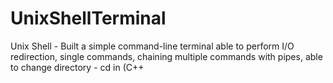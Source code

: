 # UnixShellTerminal
Unix Shell - Built a simple command-line terminal able to perform  I/O redirection, single commands, chaining multiple commands with pipes, able to change directory - cd in (C++
